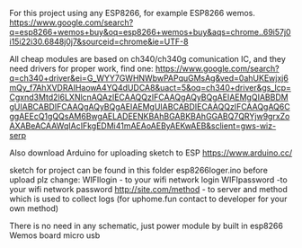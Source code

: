 For this project using any ESP8266, for example ESP8266 wemos.
https://www.google.com/search?q=esp8266+wemos+buy&oq=esp8266+wemos+buy&aqs=chrome..69i57j0i15i22i30.6848j0j7&sourceid=chrome&ie=UTF-8

All cheap modules are based on ch340/ch340g comunication IC, and they need drivers for proper work, find one:
https://www.google.com/search?q=ch340+driver&ei=G_WYY7GWHNWbwPAPquGMsAg&ved=0ahUKEwjxj6mQy_f7AhXVDRAIHaowA4YQ4dUDCA8&uact=5&oq=ch340+driver&gs_lcp=Cgxnd3Mtd2l6LXNlcnAQAzIECAAQQzIFCAAQgAQyBQgAEIAEMgQIABBDMgUIABCABDIFCAAQgAQyBQgAEIAEMgUIABCABDIECAAQQzIFCAAQgAQ6CggAEEcQ1gQQsAM6BwgAELADEENKBAhBGABKBAhGGABQ7QRYjw9grxZoAXABeACAAWqIAcIFkgEDMi41mAEAoAEByAEKwAEB&sclient=gws-wiz-serp

Also download Arduino for uploading sketch to ESP
https://www.arduino.cc/

sketch for project can be found in this folder esp8266loger.ino
before upload plz change:
WIFIlogin - to your wifi network login
WIFIpassword -to your wifi network password
http://site.com/method - to server and method which is used to collect logs (for uphome.fun contact to developer for your own method)

There is no need in any schematic, just power module by built in esp8266 Wemos board micro usb
